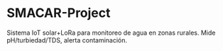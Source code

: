 # SMACAR-Project
Sistema IoT solar+LoRa para monitoreo de agua en zonas rurales. Mide pH/turbiedad/TDS, alerta contaminación. 
